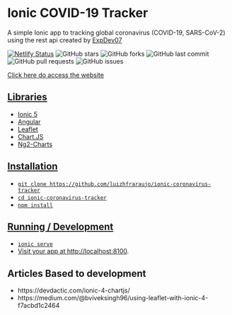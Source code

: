 <h1>Ionic COVID-19 Tracker</h1>
<p>A simple Ionic app to tracking global coronavirus (COVID-19, SARS-CoV-2) using the rest api created by <a href="https://github.com/ExpDev07/coronavirus-tracker-api">ExpDev07</a></p>

[![Netlify Status](https://api.netlify.com/api/v1/badges/35e1ba74-3a8d-4f16-b137-53c657f3aec0/deploy-status)](https://app.netlify.com/sites/ionic-coronavirus-tracker/deploys)
![GitHub stars](https://img.shields.io/github/stars/luizhfraraujo/ionic-coronavirus-tracker)
![GitHub forks](https://img.shields.io/github/forks/luizhfraraujo/ionic-coronavirus-tracker)
![GitHub last commit](https://img.shields.io/github/last-commit/luizhfraraujo/ionic-coronavirus-tracker)
![GitHub pull requests](https://img.shields.io/github/issues-pr/luizhfraraujo/ionic-coronavirus-tracker)
![GitHub issues](https://img.shields.io/github/issues/luizhfraraujo/ionic-coronavirus-tracker)

<p><a href="https://ionic-coronavirus-tracker.netlify.com/"> Click here do access the website</p>

## Libraries

* Ionic 5
* Angular
* Leaflet
* Chart.JS
* Ng2-Charts

## Installation

* `git clone https://github.com/luizhfraraujo/ionic-coronavirus-tracker`
* `cd ionic-coronavirus-tracker`
* `npm install`

## Running / Development

* `ionic serve`
* Visit your app at [http://localhost:8100](http://localhost:8100).

## Articles Based to development
<ul>
<li>https://devdactic.com/ionic-4-chartjs/</li>
<li>https://medium.com/@bviveksingh96/using-leaflet-with-ionic-4-f7acbd1c2464</li>
</ul>
